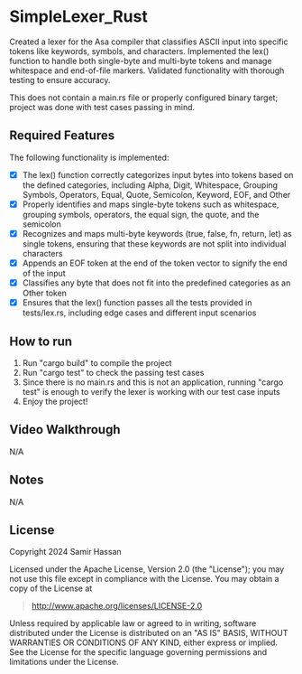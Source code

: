 # SimpleLexer_Rust

Created a lexer for the Asa compiler that classifies ASCII input into specific tokens like keywords, symbols, and characters. Implemented the lex() function to handle both single-byte and multi-byte tokens and manage whitespace and end-of-file markers. Validated functionality with thorough testing to ensure accuracy. 

This does not contain a main.rs file or properly configured binary target; project was done with test cases passing in mind.


## Required Features

The following functionality is implemented:

- [X] The lex() function correctly categorizes input bytes into tokens based on the defined categories, including Alpha, Digit, Whitespace, Grouping Symbols, Operators, Equal, Quote, Semicolon, Keyword, EOF, and Other
- [X] Properly identifies and maps single-byte tokens such as whitespace, grouping symbols, operators, the equal sign, the quote, and the semicolon
- [X] Recognizes and maps multi-byte keywords (true, false, fn, return, let) as single tokens, ensuring that these keywords are not split into individual characters
- [X] Appends an EOF token at the end of the token vector to signify the end of the input
- [X] Classifies any byte that does not fit into the predefined categories as an Other token
- [X] Ensures that the lex() function passes all the tests provided in tests/lex.rs, including edge cases and different input scenarios

## How to run

1. Run "cargo build" to compile the project
2. Run "cargo test" to check the passing test cases
3. Since there is no main.rs and this is not an application, running "cargo test" is enough to verify the lexer is working with our test case inputs
4. Enjoy the project!

## Video Walkthrough

N/A

## Notes

N/A

## License

Copyright 2024 Samir Hassan

Licensed under the Apache License, Version 2.0 (the "License"); you may not use this file except in compliance with the License. You may obtain a copy of the License at

> http://www.apache.org/licenses/LICENSE-2.0

Unless required by applicable law or agreed to in writing, software distributed under the License is distributed on an "AS IS" BASIS, WITHOUT WARRANTIES OR CONDITIONS OF ANY KIND, either express or implied. See the License for the specific language governing permissions and limitations under the License.
